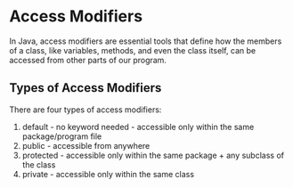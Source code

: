 # Access Modifiers  

In Java, access modifiers are essential tools that define how the members of a class, like variables, methods, and even the class itself, can be accessed from other parts of our program.  

## Types of Access Modifiers  
There are four types of access modifiers:
1. default - no keyword needed - accessible only within the same package/program file
2. public - accessible from anywhere
3. protected - accessible only within the same package + any subclass of the class
4. private - accessible only within the same class
